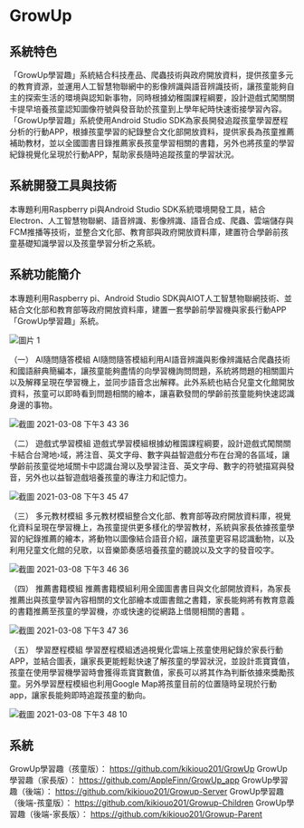 # GrowUp

## 系統特色
「GrowUp學習趣」系統結合科技產品、爬蟲技術與政府開放資料，提供孩童多元的教育資源，並運用人工智慧物聯網中的影像辨識與語音辨識技術，讓孩童能夠自主的探索生活的環境與認知新事物，同時根據幼稚園課程綱要，設計遊戲式闖關關卡提早培養孩童認知圖像符號與發音助於孩童到上學年紀時快速銜接學習內容。「GrowUp學習趣」系統使用Android Studio SDK為家長開發追蹤孩童學習歷程分析的行動APP，根據孩童學習的紀錄整合文化部開放資料，提供家長為孩童推薦補助教材，並以全國圖書目錄推薦家長孩童學習相關的書籍，另外也將孩童的學習紀錄視覺化呈現於行動APP，幫助家長隨時追蹤孩童的學習狀況。

## 系統開發工具與技術
本專題利用Raspberry pi與Android Studio SDK系統環境開發工具，結合Electron、人工智慧物聯網、語音辨識、影像辨識、語音合成、爬蟲、雲端儲存與FCM推播等技術，並整合文化部、教育部與政府開放資料庫，建置符合學齡前孩童基礎知識學習以及孩童學習分析之系統。

## 系統功能簡介
本專題利用Raspberry pi、Android Studio SDK與AIOT人工智慧物聯網技術、並結合文化部和教育部等政府開放資料庫，建置一套學齡前學習機與家長行動APP「GrowUp學習趣」系統。

![圖片 1](https://user-images.githubusercontent.com/40735651/110289820-eee38c00-8024-11eb-9933-2715db1ae399.png)

（一）	AI隨問隨答模組
AI隨問隨答模組利用AI語音辨識與影像辨識結合爬蟲技術和國語辭典簡編本，讓孩童能夠盡情的向學習機詢問問題，系統將問題的相關圖片以及解釋呈現在學習機上，並同步語音念出解釋。此外系統也結合兒童文化館開放資料，孩童可以即時看到問題相關的繪本，讓喜歡發問的學齡前孩童能夠快速認識身邊的事物。

![截圖 2021-03-08 下午3 43 36](https://user-images.githubusercontent.com/40735651/110290418-babc9b00-8025-11eb-86ad-53613b3748c4.png)

（二）	遊戲式學習模組
遊戲式學習模組根據幼稚園課程綱要，設計遊戲式闖關關卡結合台灣地›域，將注音、英文字母、數字與益智遊戲分布在台灣的各區域，讓學齡前孩童從地域關卡中認識台灣以及學習注音、英文字母、數字的符號描寫與發音，另外也以益智遊戲培養孩童的專注力和記憶力。

![截圖 2021-03-08 下午3 45 47](https://user-images.githubusercontent.com/40735651/110290435-c14b1280-8025-11eb-89c8-3ca4f3df221a.png)

（三）	多元教材模組
多元教材模組整合文化部、教育部等政府開放資料庫，視覺化資料呈現在學習機上，為孩童提供更多樣化的學習教材，系統與家長依據孩童學習的紀錄推薦的繪本，將動物以圖像結合語音介紹，讓孩童更容易認識動物，以及利用兒童文化館的兒歌，以音樂節奏感培養孩童的聽說以及文字的發音咬字。

![截圖 2021-03-08 下午3 46 36](https://user-images.githubusercontent.com/40735651/110290465-c8722080-8025-11eb-8284-19580a073814.png)

（四）	推薦書籍模組
推薦書籍模組利用全國圖書書目與文化部開放資料，為家長推薦出與孩童學習內容相關的文化部繪本或圖書館之書籍，家長能夠將有教育意義的書籍推薦至孩童的學習機，亦或快速的從網路上借閱相關的書籍 。

![截圖 2021-03-08 下午3 47 36](https://user-images.githubusercontent.com/40735651/110290486-cf992e80-8025-11eb-8a8e-f70a708caf1f.png)

（五）	學習歷程模組
學習歷程模組透過視覺化雲端上孩童使用紀錄於家長行動APP，並結合圖表，讓家長更能輕鬆快速了解孩童的學習狀況，並設計乖寶寶值，孩童在使用學習機學習時會獲得乖寶寶數值，家長可以將其作為判斷依據來獎勵孩童。另外學習歷程模組也利用Google Map將孩童目前的位置隨時呈現於行動app，讓家長能夠即時追蹤孩童的動向。

![截圖 2021-03-08 下午3 48 10](https://user-images.githubusercontent.com/40735651/110290532-d7f16980-8025-11eb-9529-7c53d4d0dbaf.png)


## 系統
GrowUp學習趣（孩童版）： https://github.com/kikiouo201/GrowUp
GrowUp學習趣（家長版）： https://github.com/AppleFinn/GrowUp_app
GrowUp學習趣（後端）： https://github.com/kikiouo201/Growup-Server
GrowUp學習趣（後端-孩童版）： https://github.com/kikiouo201/Growup-Children
GrowUp學習趣（後端-家長版）： https://github.com/kikiouo201/Growup-Parent

